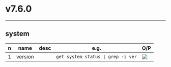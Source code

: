 # v7.6.0

---

## system
|n|name|desc|e.g.|O/P|
|-|----|----|----|---|
|1|version||`get system status \| grep -i ver`|<img src="https://i.imgur.com/Ode8sPO.png">|

